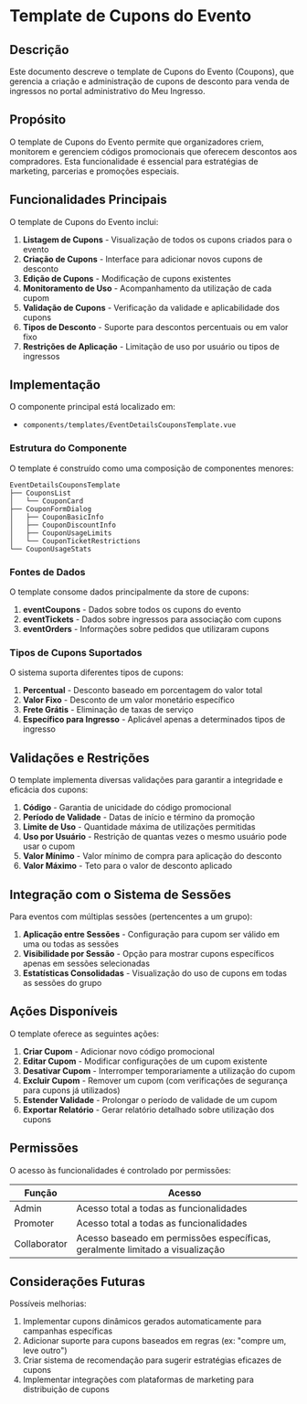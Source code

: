 # Template de Cupons do Evento

## Descrição

Este documento descreve o template de Cupons do Evento (Coupons), que gerencia a criação e administração de cupons de desconto para venda de ingressos no portal administrativo do Meu Ingresso.

## Propósito

O template de Cupons do Evento permite que organizadores criem, monitorem e gerenciem códigos promocionais que oferecem descontos aos compradores. Esta funcionalidade é essencial para estratégias de marketing, parcerias e promoções especiais.

## Funcionalidades Principais

O template de Cupons do Evento inclui:

1. **Listagem de Cupons** - Visualização de todos os cupons criados para o evento
2. **Criação de Cupons** - Interface para adicionar novos cupons de desconto
3. **Edição de Cupons** - Modificação de cupons existentes
4. **Monitoramento de Uso** - Acompanhamento da utilização de cada cupom
5. **Validação de Cupons** - Verificação da validade e aplicabilidade dos cupons
6. **Tipos de Desconto** - Suporte para descontos percentuais ou em valor fixo
7. **Restrições de Aplicação** - Limitação de uso por usuário ou tipos de ingressos

## Implementação

O componente principal está localizado em:
- `components/templates/EventDetailsCouponsTemplate.vue`

### Estrutura do Componente

O template é construído como uma composição de componentes menores:

```
EventDetailsCouponsTemplate
├── CouponsList
│   └── CouponCard
├── CouponFormDialog
│   ├── CouponBasicInfo
│   ├── CouponDiscountInfo
│   ├── CouponUsageLimits
│   └── CouponTicketRestrictions
└── CouponUsageStats
```

### Fontes de Dados

O template consome dados principalmente da store de cupons:

1. **eventCoupons** - Dados sobre todos os cupons do evento
2. **eventTickets** - Dados sobre ingressos para associação com cupons
3. **eventOrders** - Informações sobre pedidos que utilizaram cupons

### Tipos de Cupons Suportados

O sistema suporta diferentes tipos de cupons:

1. **Percentual** - Desconto baseado em porcentagem do valor total
2. **Valor Fixo** - Desconto de um valor monetário específico
3. **Frete Grátis** - Eliminação de taxas de serviço 
4. **Específico para Ingresso** - Aplicável apenas a determinados tipos de ingresso

## Validações e Restrições

O template implementa diversas validações para garantir a integridade e eficácia dos cupons:

1. **Código** - Garantia de unicidade do código promocional
2. **Período de Validade** - Datas de início e término da promoção
3. **Limite de Uso** - Quantidade máxima de utilizações permitidas
4. **Uso por Usuário** - Restrição de quantas vezes o mesmo usuário pode usar o cupom
5. **Valor Mínimo** - Valor mínimo de compra para aplicação do desconto
6. **Valor Máximo** - Teto para o valor de desconto aplicado

## Integração com o Sistema de Sessões

Para eventos com múltiplas sessões (pertencentes a um grupo):

1. **Aplicação entre Sessões** - Configuração para cupom ser válido em uma ou todas as sessões
2. **Visibilidade por Sessão** - Opção para mostrar cupons específicos apenas em sessões selecionadas
3. **Estatísticas Consolidadas** - Visualização do uso de cupons em todas as sessões do grupo

## Ações Disponíveis

O template oferece as seguintes ações:

1. **Criar Cupom** - Adicionar novo código promocional
2. **Editar Cupom** - Modificar configurações de um cupom existente
3. **Desativar Cupom** - Interromper temporariamente a utilização do cupom
4. **Excluir Cupom** - Remover um cupom (com verificações de segurança para cupons já utilizados)
5. **Estender Validade** - Prolongar o período de validade de um cupom
6. **Exportar Relatório** - Gerar relatório detalhado sobre utilização dos cupons

## Permissões

O acesso às funcionalidades é controlado por permissões:

| Função | Acesso |
|--------|--------|
| Admin | Acesso total a todas as funcionalidades |
| Promoter | Acesso total a todas as funcionalidades |
| Collaborator | Acesso baseado em permissões específicas, geralmente limitado a visualização |

## Considerações Futuras

Possíveis melhorias:

1. Implementar cupons dinâmicos gerados automaticamente para campanhas específicas
2. Adicionar suporte para cupons baseados em regras (ex: "compre um, leve outro")
3. Criar sistema de recomendação para sugerir estratégias eficazes de cupons
4. Implementar integrações com plataformas de marketing para distribuição de cupons 